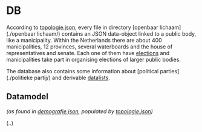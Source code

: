 # DB
According to [topologie.json](./topologie.json), every file in directory [openbaar lichaam](./openbaar lichaam/) contains an JSON data-object linked to a public body, like a manicipality. Within the Netherlands there are about 400 manicipalities, 12 provinces, several waterboards and the house of representatives and senate. Each one of them have [elections](./verkiezing/) and manicipalities take part in organising elections of larger public bodies.

The database also contains some information about [political parties](./politieke partij/) and derivable [datalists](./_datalist_/).

## Datamodel
*(as found in [demografie.json](../definitie/demografie.json), populated by [topologie.json](./topologie.json))*

(..)

